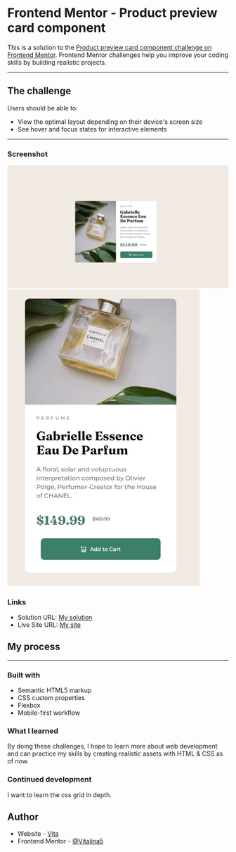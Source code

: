 # Frontend Mentor - Product preview card component

This is a solution to the [Product preview card component challenge on Frontend Mentor](https://www.frontendmentor.io/challenges/product-preview-card-component-GO7UmttRfa). Frontend Mentor challenges help you improve your coding skills by building realistic projects. 

____

## The challenge

Users should be able to:

- View the optimal layout depending on their device's screen size
- See hover and focus states for interactive elements

____

### Screenshot

![Desktop layout version](./screenshot.jpg)
![Mobile layout version](./screenshot1.jpg)


### Links

- Solution URL: [My solution](https://github.com/Vitalina5/Frontend-Mentor-Product-card.git)
- Live Site URL: [My site](https://frontend-mentor-product-card.netlify.app/)

## My process

____


### Built with

- Semantic HTML5 markup
- CSS custom properties
- Flexbox
- Mobile-first workflow

### What I learned

By doing these challenges, I hope to learn more about web development and can practice my skills by creating realistic assets with HTML & CSS as of now.

### Continued development

I want to learn the css grid in depth.

## Author

- Website - [Vita](https://top-gridges.netlify.app/)
- Frontend Mentor - [@Vitalina5](https://www.frontendmentor.io/profile/Vitalina5)





